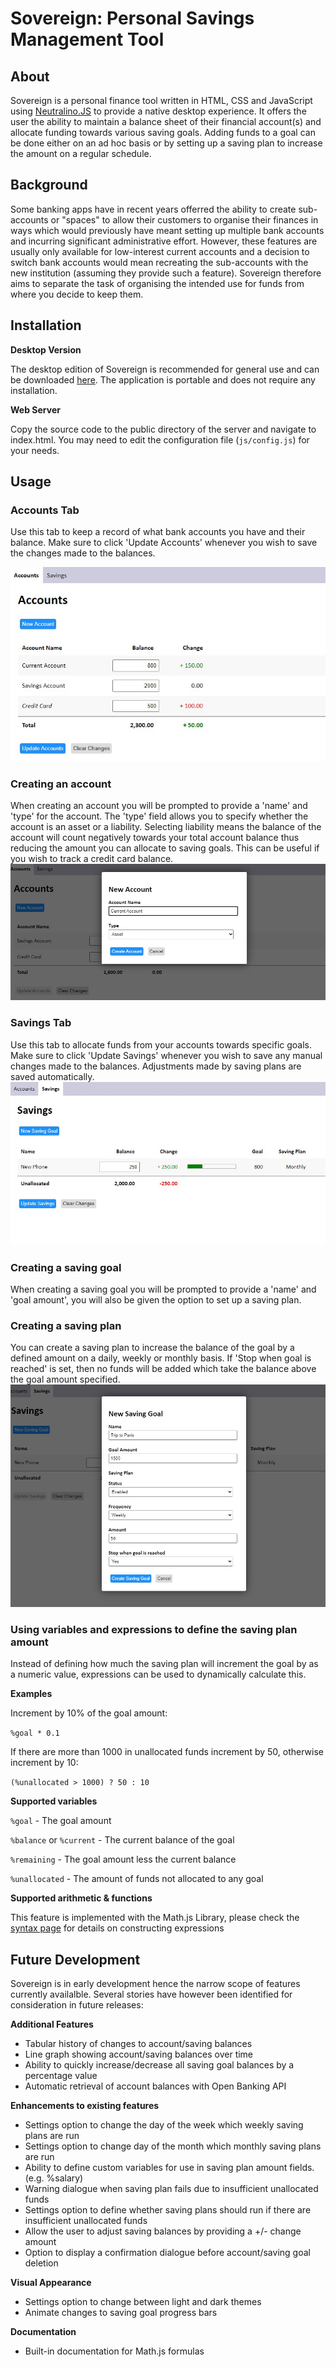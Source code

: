 # Sovereign: Personal Savings Management Tool
## About
Sovereign is a personal finance tool written in HTML, CSS and JavaScript using [Neutralino.JS](https://github.com/neutralinojs/neutralinojs) to provide a native desktop experience.
It offers the user the ability to maintain a balance sheet of their financial account(s) and allocate funding towards various saving goals. Adding funds to a goal can be done either on an ad hoc basis or by setting up a saving plan to increase the amount on a regular schedule.

## Background
Some banking apps have in recent years offerred the ability to create sub-accounts or "spaces" to allow their customers to organise their finances in ways which would previously have meant setting up multiple bank accounts and incurring significant administrative effort. However, these features are usually only available for low-interest current accounts and a decision to switch bank accounts would mean recreating the sub-accounts with the new institution (assuming they provide such a feature).  Sovereign therefore aims to separate the task of organising the intended use for funds from where you decide to keep them.

## Installation

**Desktop Version**

The desktop edition of Sovereign is recommended for general use and can be downloaded [here](https://github.com/benwilliams4/Sovereign/releases/tag/v0.1). The application is portable and does not require any installation.

**Web Server**

Copy the source code to the public directory of the server and navigate to index.html. You may need to edit the configuration file (`js/config.js`) for your needs.

## Usage

### Accounts Tab
Use this tab to keep a record of what bank accounts you have and their balance. Make sure to click 'Update Accounts' whenever you wish to save the changes made to the balances.



![Accounts](img/accounts.jpg)

### Creating an account
When creating an account you will be prompted to provide a 'name' and 'type' for the account.
The 'type' field allows you to specify whether the account is an asset or a liability. Selecting liability means the balance of the account will count negatively towards your total account balance thus reducing the amount you can allocate to saving goals. This can be useful if you wish to track a credit card balance.
![Accounts](img/new-account.jpg)


### Savings Tab
Use this tab to allocate funds from your accounts towards specific goals. Make sure to click 'Update Savings' whenever you wish to save any manual changes made to the balances. Adjustments made by saving plans are saved automatically.
![Accounts](img/savings.jpg)

### Creating a saving goal
When creating a saving goal you will be prompted to provide a 'name' and 'goal amount', you will also be given the option to set up a saving plan.

### Creating a saving plan
You can create a saving plan to increase the balance of the goal by a defined amount on a daily, weekly or monthly basis. If 'Stop when goal is reached' is set, then no funds will be added which take the balance above the goal amount specified.
![Accounts](img/new-sg.jpg)

### Using variables and expressions to define the saving plan amount
Instead of defining how much the saving plan will increment the goal by as a numeric value, expressions can be used to dynamically calculate this.

**Examples**

Increment by 10% of the goal amount:

`%goal * 0.1` 

If there are more than 1000 in unallocated funds increment by 50, otherwise increment by 10:

`(%unallocated > 1000) ? 50 : 10`


**Supported variables**

`%goal` - The goal amount

`%balance` or `%current` - The current balance of the goal

`%remaining` - The goal amount less the current balance

`%unallocated` - The amount of funds not allocated to any goal


**Supported arithmetic & functions**

This feature is implemented with the Math.js Library, please check the [syntax page](https://mathjs.org/docs/expressions/syntax.html) for details on constructing expressions




## Future Development
Sovereign is in early development hence the narrow scope of features currently availalble. Several stories have however been identified for consideration in future releases:

**Additional Features**
- Tabular history of changes to account/saving balances
- Line graph showing account/saving balances over time
- Ability to quickly increase/decrease all saving goal balances by a percentage value
- Automatic retrieval of account balances with Open Banking API

**Enhancements to existing features**
- Settings option to change the day of the week which weekly saving plans are run
- Settings option to change day of the month which monthly saving plans are run
- Ability to define custom variables for use in saving plan amount fields. (e.g. %salary)
- Warning dialogue when saving plan fails due to insufficient unallocated funds
- Settings option to define whether saving plans should run if there are insufficient unallocated funds
- Allow the user to adjust saving balances by providing a +/- change amount
- Option to display a confirmation dialogue before account/saving goal deletion

**Visual Appearance**

- Settings option to change between light and dark themes
- Animate changes to saving goal progress bars

**Documentation**

- Built-in documentation for Math.js formulas
